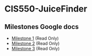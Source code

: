# CIS550-JuiceFinder

## Milestones Google docs
- [Milestone 1](https://docs.google.com/document/d/1pku4BXDyfwcwIl79Wt63EHu3fOGUqHgm4nena25gOHI/edit?usp=sharing) (Read Only)
- [Milestone 2](https://docs.google.com/document/d/1PfW73ovIRpKvGcIU_ZMnfBr6SQaT2bWj0P3VmOTvJLo/edit?usp=sharing) (Read Only)
- [Milestone 3](https://docs.google.com/document/d/1tS1bNB624FFI93yG8ylwTZ-AxITk1LdJnpr6UCQTenA/edit) (Read Only)
